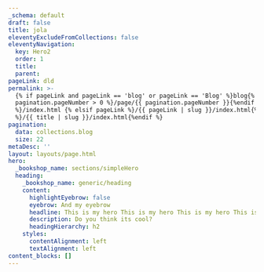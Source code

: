 ```yaml
---
_schema: default
draft: false
title: jola
eleventyExcludeFromCollections: false
eleventyNavigation:
  key: Hero2
  order: 1
  title:
  parent:
pageLink: dld
permalink: >-
  {% if pageLink and pageLink == 'blog' or pageLink == 'Blog' %}blog{% if
  pagination.pageNumber > 0 %}/page/{{ pagination.pageNumber }}{%endif
  %}/index.html {% elsif pageLink %}/{{ pageLink | slug }}/index.html{% else
  %}/{{ title | slug }}/index.html{%endif %}
pagination:
  data: collections.blog
  size: 22
metaDesc: ''
layout: layouts/page.html
hero:
  _bookshop_name: sections/simpleHero
  heading:
    _bookshop_name: generic/heading
    content:
      highlightEyebrow: false
      eyebrow: And my eyebrow
      headline: This is my hero This is my hero This is my hero This is my hero This is my hero This is my hero 
      description: Do you think its cool?
      headingHierarchy: h2
    styles:
      contentAlignment: left
      textAlignment: left
content_blocks: []
---
```

